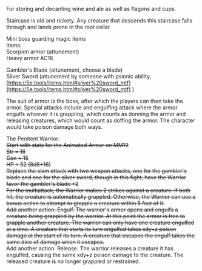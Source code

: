 For storing and decanting wine and ale as well as flagons and cups.
 
Staircase is old and rickety. Any creature that descends this staircase falls through and lands prone in the root cellar.
 
Mini boss guarding magic items  
Items:  
Scorpion armor (attunement)  
Heavy armor AC18
 
Gambler's Blade (attunement, choose a blade)  
Silver Sword (attunement by someone with psionic ability, [https://5e.tools/items.html#silver%20sword_mtf](https://5e.tools/items.html#silver%20sword_mtf) )
 
The suit of armor _is_ the boss, after which the players can then take the armor. Special attacks include and engulfing attack where the armor engulfs whoever it is grappling, which counts as donning the armor and releasing creatures, which would count as doffing the armor. The character would take poison damage both ways.
 
The Penitent Warrior:  
~~Start with stats for the Animated Armor on MM19~~  
~~Str = 16~~  
~~Con = 15~~  
~~HP = 52 (8d8+16)~~  
~~Replace the slam attack with two weapon attacks, one for the gambler's blade and one for the silver sword, though in this fight, have the Warrior favor the gambler's blade +2~~  
~~For the multiattack, the Warrior makes 2 strikes against a creature. If both hit, the creature is automatically grappled. Otherwise, the Warrior can use a bonus action to attempt to grapple a creature within 5 feet of it.~~  
~~Add another action: Engulf. The warrior's armor opens and engulfs a creature being grappled by the warrior. At this point the armor is free to grapple another creature. The warrior can only have one creature engulfed at a time. A creature that starts its turn engulfed takes xdy+z poison damage at the start of its turn. A creature that escapes the engulf takes the same dice of damage when it escapes.~~  
Add another action: Release. The warrior releases a creature it has engulfed, causing the same xdy+z poison damage to the creature. The released creature is no longer grappled or restrained.